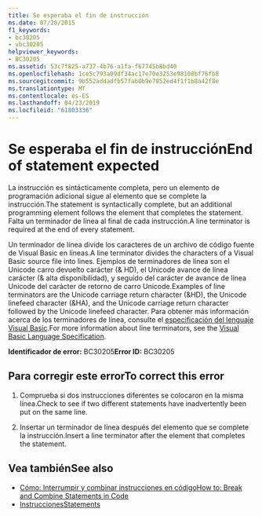 ```yaml
---
title: Se esperaba el fin de instrucción
ms.date: 07/20/2015
f1_keywords:
- bc30205
- vbc30205
helpviewer_keywords:
- BC30205
ms.assetid: 53c7f825-a737-4b76-a1fa-f67745b8bd40
ms.openlocfilehash: 1ce5c793a09df34ac17e70e3253e98108bf76fb8
ms.sourcegitcommit: 9b552addadfb57fab0b9e7852ed4f1f1b8a42f8e
ms.translationtype: MT
ms.contentlocale: es-ES
ms.lasthandoff: 04/23/2019
ms.locfileid: "61803336"
---
```

# <a name="end-of-statement-expected"></a><span data-ttu-id="b18f9-102">Se esperaba el fin de instrucción</span><span class="sxs-lookup"><span data-stu-id="b18f9-102">End of statement expected</span></span>
<span data-ttu-id="b18f9-103">La instrucción es sintácticamente completa, pero un elemento de programación adicional sigue al elemento que se complete la instrucción.</span><span class="sxs-lookup"><span data-stu-id="b18f9-103">The statement is syntactically complete, but an additional programming element follows the element that completes the statement.</span></span> <span data-ttu-id="b18f9-104">Falta un terminador de línea al final de cada instrucción.</span><span class="sxs-lookup"><span data-stu-id="b18f9-104">A line terminator is required at the end of every statement.</span></span>
  
 <span data-ttu-id="b18f9-105">Un terminador de línea divide los caracteres de un archivo de código fuente de Visual Basic en líneas.</span><span class="sxs-lookup"><span data-stu-id="b18f9-105">A line terminator divides the characters of a Visual Basic source file into lines.</span></span> <span data-ttu-id="b18f9-106">Ejemplos de terminadores de línea son el Unicode carro devuelto carácter (& HD), el Unicode avance de línea carácter (& alta disponibilidad), y seguido del carácter de avance de línea Unicode del carácter de retorno de carro Unicode.</span><span class="sxs-lookup"><span data-stu-id="b18f9-106">Examples of line terminators are the Unicode carriage return character (&HD), the Unicode linefeed character (&HA), and the Unicode carriage return character followed by the Unicode linefeed character.</span></span> <span data-ttu-id="b18f9-107">Para obtener más información acerca de los terminadores de línea, consulte el [especificación del lenguaje Visual Basic](~/_vblang/spec/lexical-grammar.md#line-terminators).</span><span class="sxs-lookup"><span data-stu-id="b18f9-107">For more information about line terminators, see the [Visual Basic Language Specification](~/_vblang/spec/lexical-grammar.md#line-terminators).</span></span>
  
 <span data-ttu-id="b18f9-108">**Identificador de error:** BC30205</span><span class="sxs-lookup"><span data-stu-id="b18f9-108">**Error ID:** BC30205</span></span>
  
## <a name="to-correct-this-error"></a><span data-ttu-id="b18f9-109">Para corregir este error</span><span class="sxs-lookup"><span data-stu-id="b18f9-109">To correct this error</span></span>
  
1. <span data-ttu-id="b18f9-110">Comprueba si dos instrucciones diferentes se colocaron en la misma línea.</span><span class="sxs-lookup"><span data-stu-id="b18f9-110">Check to see if two different statements have inadvertently been put on the same line.</span></span>
  
2. <span data-ttu-id="b18f9-111">Insertar un terminador de línea después del elemento que se complete la instrucción.</span><span class="sxs-lookup"><span data-stu-id="b18f9-111">Insert a line terminator after the element that completes the statement.</span></span>
  
## <a name="see-also"></a><span data-ttu-id="b18f9-112">Vea también</span><span class="sxs-lookup"><span data-stu-id="b18f9-112">See also</span></span>

- [<span data-ttu-id="b18f9-113">Cómo: Interrumpir y combinar instrucciones en código</span><span class="sxs-lookup"><span data-stu-id="b18f9-113">How to: Break and Combine Statements in Code</span></span>](../../../visual-basic/programming-guide/program-structure/how-to-break-and-combine-statements-in-code.md)
- [<span data-ttu-id="b18f9-114">Instrucciones</span><span class="sxs-lookup"><span data-stu-id="b18f9-114">Statements</span></span>](../../../visual-basic/programming-guide/language-features/statements.md)
